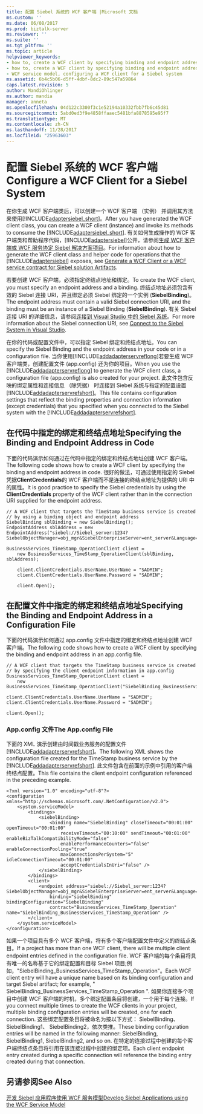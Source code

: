 ```yaml
---
title: 配置 Siebel 系统的 WCF 客户端 |Microsoft 文档
ms.custom: ''
ms.date: 06/08/2017
ms.prod: biztalk-server
ms.reviewer: ''
ms.suite: ''
ms.tgt_pltfrm: ''
ms.topic: article
helpviewer_keywords:
- how to, create a WCF client by specifying binding and endpoint address in a configuration file
- how to, create a WCF client by specifying binding and endpoint address in code
- WCF service model, configuring a WCF client for a Siebel system
ms.assetid: 6b4c5b06-d5ff-4dbf-8dc2-89c547a59864
caps.latest.revision: 5
author: MandiOhlinger
ms.author: mandia
manager: anneta
ms.openlocfilehash: 04d122c3300f3c1e52194a10332fbb7fb6c45d81
ms.sourcegitcommit: 5abd0ed3f9e4858ffaaec5481bfa8878595e95f7
ms.translationtype: MT
ms.contentlocale: zh-CN
ms.lasthandoff: 11/28/2017
ms.locfileid: "25963603"
---
```

# <a name="configure-a-wcf-client-for-a-siebel-system"></a><span data-ttu-id="697b9-102">配置 Siebel 系统的 WCF 客户端</span><span class="sxs-lookup"><span data-stu-id="697b9-102">Configure a WCF Client for a Siebel System</span></span>
<span data-ttu-id="697b9-103">在你生成 WCF 客户端类后，可以创建一个 WCF 客户端 （实例） 并调用其方法来使用[!INCLUDE[adaptersiebel_short](../../includes/adaptersiebel-short-md.md)]。</span><span class="sxs-lookup"><span data-stu-id="697b9-103">After you have generated the WCF client class, you can create a WCF client (instance) and invoke its methods to consume the [!INCLUDE[adaptersiebel_short](../../includes/adaptersiebel-short-md.md)].</span></span> <span data-ttu-id="697b9-104">有关如何生成操作的 WCF 客户端类和帮助程序代码，[!INCLUDE[adaptersiebel](../../includes/adaptersiebel-md.md)]公开，请参阅[生成 WCF 客户端或 WCF 服务协定 Siebel 解决方案项目](../../adapters-and-accelerators/adapter-siebel/generate-a-wcf-client-or-a-wcf-service-contract-for-siebel-solution-artifacts.md)。</span><span class="sxs-lookup"><span data-stu-id="697b9-104">For information about how to generate the WCF client class and helper code for operations that the [!INCLUDE[adaptersiebel](../../includes/adaptersiebel-md.md)] exposes, see [Generate a WCF Client or a WCF service contract for Siebel solution Artifacts](../../adapters-and-accelerators/adapter-siebel/generate-a-wcf-client-or-a-wcf-service-contract-for-siebel-solution-artifacts.md).</span></span>  
  
 <span data-ttu-id="697b9-105">若要创建 WCF 客户端，必须指定终结点地址和绑定。</span><span class="sxs-lookup"><span data-stu-id="697b9-105">To create the WCF client, you must specify an endpoint address and a binding.</span></span> <span data-ttu-id="697b9-106">终结点地址必须包含有效的 Siebel 连接 URI，并且绑定必须 Siebel 绑定的一个实例 (**SiebelBinding**)。</span><span class="sxs-lookup"><span data-stu-id="697b9-106">The endpoint address must contain a valid Siebel connection URI, and the binding must be an instance of a Siebel Binding (**SiebelBinding**).</span></span> <span data-ttu-id="697b9-107">有关 Siebel 连接 URI 的详细信息，请参阅[连接到 Visual Studio 中的 Siebel 系统](../../adapters-and-accelerators/adapter-siebel/connect-to-the-siebel-system-in-visual-studio.md)。</span><span class="sxs-lookup"><span data-stu-id="697b9-107">For more information about the Siebel connection URI, see [Connect to the Siebel System in Visual Studio](../../adapters-and-accelerators/adapter-siebel/connect-to-the-siebel-system-in-visual-studio.md).</span></span>  
  
 <span data-ttu-id="697b9-108">在你的代码或配置文件中，可以指定 Siebel 绑定和终结点地址。</span><span class="sxs-lookup"><span data-stu-id="697b9-108">You can specify the Siebel Binding and the endpoint address in your code or in a configuration file.</span></span> <span data-ttu-id="697b9-109">当你使用[!INCLUDE[addadapterservreflong](../../includes/addadapterservreflong-md.md)]若要生成 WCF 客户端类，创建配置文件 (app.config) 还为你的项目。</span><span class="sxs-lookup"><span data-stu-id="697b9-109">When you use the [!INCLUDE[addadapterservreflong](../../includes/addadapterservreflong-md.md)] to generate the WCF client class, a configuration file (app.config) is also created for your project.</span></span> <span data-ttu-id="697b9-110">此文件包含反映的绑定属性和连接信息 （除凭据） 时连接到 Siebel 系统与指定的配置设置[!INCLUDE[addadapterservrefshort](../../includes/addadapterservrefshort-md.md)]。</span><span class="sxs-lookup"><span data-stu-id="697b9-110">This file contains configuration settings that reflect the binding properties and connection information (except credentials) that you specified when you connected to the Siebel system with the [!INCLUDE[addadapterservrefshort](../../includes/addadapterservrefshort-md.md)].</span></span>  
  
## <a name="specifying-the-binding-and-endpoint-address-in-code"></a><span data-ttu-id="697b9-111">在代码中指定的绑定和终结点地址</span><span class="sxs-lookup"><span data-stu-id="697b9-111">Specifying the Binding and Endpoint Address in Code</span></span>  
 <span data-ttu-id="697b9-112">下面的代码演示如何通过在代码中指定的绑定和终结点地址创建 WCF 客户端。</span><span class="sxs-lookup"><span data-stu-id="697b9-112">The following code shows how to create a WCF client by specifying the binding and endpoint address in code.</span></span> <span data-ttu-id="697b9-113">很好的做法，可通过使用指定的 Siebel 凭据**ClientCredentials**的 WCF 客户端而不是连接的终结点地址为提供的 URI 中的属性。</span><span class="sxs-lookup"><span data-stu-id="697b9-113">It is good practice to specify the Siebel credentials by using the **ClientCredentials** property of the WCF client rather than in the connection URI supplied for the endpoint address.</span></span>  
  
```  
// A WCF client that targets the TimeStamp business service is created  
// by using a binding object and endpoint address  
SiebelBinding sblBinding = new SiebelBinding();  
EndpointAddress sblAddress = new EndpointAddress("siebel://Siebel_server:1234?SiebelObjectManager=obj_mgr&SiebelEnterpriseServer=ent_server&Language=enu");  
  
BusinessServices_TimeStamp_OperationClient client =   
    new BusinessServices_TimeStamp_OperationClient(sblBinding, sblAddress);  
  
    client.ClientCredentials.UserName.UserName = "SADMIN";  
    client.ClientCredentials.UserName.Password = "SADMIN";  
  
    client.Open();  
```  
  
## <a name="specifying-the-binding-and-endpoint-address-in-a-configuration-file"></a><span data-ttu-id="697b9-114">在配置文件中指定的绑定和终结点地址</span><span class="sxs-lookup"><span data-stu-id="697b9-114">Specifying the Binding and Endpoint Address in a Configuration File</span></span>  
 <span data-ttu-id="697b9-115">下面的代码演示如何通过 app.config 文件中指定的绑定和终结点地址创建 WCF 客户端。</span><span class="sxs-lookup"><span data-stu-id="697b9-115">The following code shows how to create a WCF client by specifying the binding and endpoint address in an app.config file.</span></span>  
  
```  
// A WCF client that targets the TimeStamp business service is created  
// by specifying the client endpoint information in app.config  
BusinessServices_TimeStamp_OperationClient client =   
    new BusinessServices_TimeStamp_OperationClient("SiebelBinding_BusinessServices_TimeStamp_Operation");  
  
client.ClientCredentials.UserName.UserName = "SADMIN";  
client.ClientCredentials.UserName.Password = "SADMIN";  
  
client.Open();  
```  
  
### <a name="the-appconfig-file"></a><span data-ttu-id="697b9-116">App.config 文件</span><span class="sxs-lookup"><span data-stu-id="697b9-116">The App.config File</span></span>  
 <span data-ttu-id="697b9-117">下面的 XML 演示创建由时间戳业务服务的配置文件[!INCLUDE[addadapterservrefshort](../../includes/addadapterservrefshort-md.md)]。</span><span class="sxs-lookup"><span data-stu-id="697b9-117">The following XML shows the configuration file created for the TimeStamp business service by the [!INCLUDE[addadapterservrefshort](../../includes/addadapterservrefshort-md.md)].</span></span> <span data-ttu-id="697b9-118">此文件包含在前面的示例中引用的客户端终结点配置。</span><span class="sxs-lookup"><span data-stu-id="697b9-118">This file contains the client endpoint configuration referenced in the preceding example.</span></span>  
  
```  
<?xml version="1.0" encoding="utf-8"?>  
<configuration xmlns="http://schemas.microsoft.com/.NetConfiguration/v2.0">  
    <system.serviceModel>  
        <bindings>  
            <siebelBinding>  
                <binding name="SiebelBinding" closeTimeout="00:01:00" openTimeout="00:01:00"  
                    receiveTimeout="00:10:00" sendTimeout="00:01:00" enableBizTalkCompatibilityMode="false"  
                    enablePerformanceCounters="false" enableConnectionPooling="true"  
                    maxConnectionsPerSystem="5" idleConnectionTimeout="00:01:00"  
                    acceptCredentialsInUri="false" />  
            </siebelBinding>  
        </bindings>  
        <client>  
            <endpoint address="siebel://Siebel_server:1234?SiebelObjectManager=obj_mgr&SiebelEnterpriseServer=ent_server&Language=enu"  
                binding="siebelBinding" bindingConfiguration="SiebelBinding"  
                contract="BusinessServices_TimeStamp_Operation" name="SiebelBinding_BusinessServices_TimeStamp_Operation" />  
        </client>  
    </system.serviceModel>  
</configuration>  
```  
  
 <span data-ttu-id="697b9-119">如果一个项目具有多个 WCF 客户端，将有多个客户端配置文件中定义的终结点条目。</span><span class="sxs-lookup"><span data-stu-id="697b9-119">If a project has more than one WCF client, there will be multiple client endpoint entries defined in the configuration file.</span></span> <span data-ttu-id="697b9-120">WCF 客户端的每个条目将具有唯一的名称基于它的绑定配置和目标 Siebel 项目;例如，"SiebelBinding_BusinessServices_TimeStamp_Operation"。</span><span class="sxs-lookup"><span data-stu-id="697b9-120">Each WCF client entry will have a unique name based on its binding configuration and target Siebel artifact; for example, " SiebelBinding_BusinessServices_TimeStamp_Operation ".</span></span> <span data-ttu-id="697b9-121">如果你连接多个项目中创建 WCF 客户端的时机，多个绑定配置条目将创建，一个用于每个连接。</span><span class="sxs-lookup"><span data-stu-id="697b9-121">If you connect multiple times to create the WCF clients in your project, multiple binding configuration entries will be created, one for each connection.</span></span> <span data-ttu-id="697b9-122">这些绑定配置条目将被命名为按以下方式： SiebelBinding、 SiebelBinding1、 SiebelBinding2，依次类推。</span><span class="sxs-lookup"><span data-stu-id="697b9-122">These binding configuration entries will be named in the following manner: SiebelBinding, SiebelBinding1, SiebelBinding2, and so on.</span></span> <span data-ttu-id="697b9-123">在特定的连接过程中创建的每个客户端终结点条目将引用在该连接过程中创建的绑定项。</span><span class="sxs-lookup"><span data-stu-id="697b9-123">Each client endpoint entry created during a specific connection will reference the binding entry created during that connection.</span></span>  
  
## <a name="see-also"></a><span data-ttu-id="697b9-124">另请参阅</span><span class="sxs-lookup"><span data-stu-id="697b9-124">See Also</span></span>  
 [<span data-ttu-id="697b9-125">开发 Siebel 应用程序使用 WCF 服务模型</span><span class="sxs-lookup"><span data-stu-id="697b9-125">Develop Siebel Applications using the WCF Service Model</span></span>](../../adapters-and-accelerators/adapter-siebel/develop-siebel-applications-using-the-wcf-service-model.md)